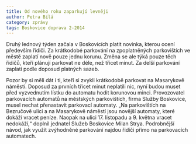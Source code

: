 ```yaml
---
title: Od nového roku zaparkují levněji
author: Petra Bílá
category: zprávy
tags: Boskovice doprava 2-2014
---
```


Druhý lednový týden začala v Boskovicích platit novinka, kterou ocení především řidiči. Za krátkodobé parkování na zpoplatněných parkovištích ve městě zaplatí nově pouze jednu korunu. Změna se ale týká pouze těch řidičů, kteří plánují parkovat ne déle, než třicet minut. Za delší parkování zaplatí podle doposud platných sazeb.

Pozor by si měli dát i ti, kteří si zvykli krátkodobě parkovat na Masarykově náměstí. Doposud za prvních třicet minut neplatili nic, nyní budou muset před vyzvednutím lístku do automatu hodit korunovou minci. Provozovatel parkovacích automatů na městských parkovištích, firma Služby Boskovice, musel nechat přenastavit parkovací automaty. „Na parkovištích na Bezručově ulici a na Masarykově náměstí jsou novější automaty, které dokáží vracet peníze. Naopak na ulici 17. listopadu a 9. května vracet nedokáží,“ doplnil jednatel Služeb Boskovice Milan Strya. Podrobnější návod, jak využít zvýhodněné parkování najdou řidiči přímo na parkovacích automatech.
